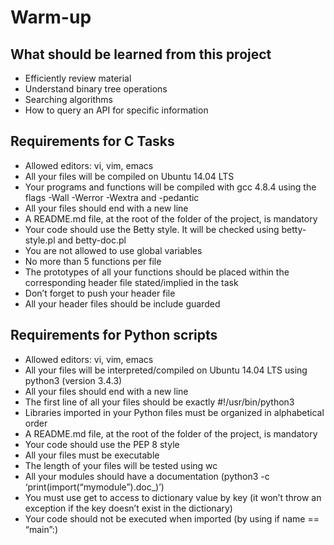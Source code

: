 # Warm-up

## What should be learned from this project

* Efficiently review material
* Understand binary tree operations
* Searching algorithms
* How to query an API for specific information

## Requirements for C Tasks

* Allowed editors: vi, vim, emacs
* All your files will be compiled on Ubuntu 14.04 LTS
* Your programs and functions will be compiled with gcc 4.8.4 using the flags -Wall -Werror -Wextra and -pedantic
* All your files should end with a new line
* A README.md file, at the root of the folder of the project, is mandatory
* Your code should use the Betty style. It will be checked using betty-style.pl and betty-doc.pl
* You are not allowed to use global variables
* No more than 5 functions per file
* The prototypes of all your functions should be placed within the corresponding header file stated/implied in the task
* Don’t forget to push your header file
* All your header files should be include guarded

## Requirements for Python scripts

* Allowed editors: vi, vim, emacs
* All your files will be interpreted/compiled on Ubuntu 14.04 LTS using python3 (version 3.4.3)
* All your files should end with a new line
* The first line of all your files should be exactly #!/usr/bin/python3
* Libraries imported in your Python files must be organized in alphabetical order
* A README.md file, at the root of the folder of the project, is mandatory
* Your code should use the PEP 8 style
* All your files must be executable
* The length of your files will be tested using wc
* All your modules should have a documentation (python3 -c ‘print(import(“mymodule”).doc_)’)
* You must use get to access to dictionary value by key (it won’t throw an exception if the key doesn’t exist in the dictionary)
* Your code should not be executed when imported (by using if name == “main”:)
